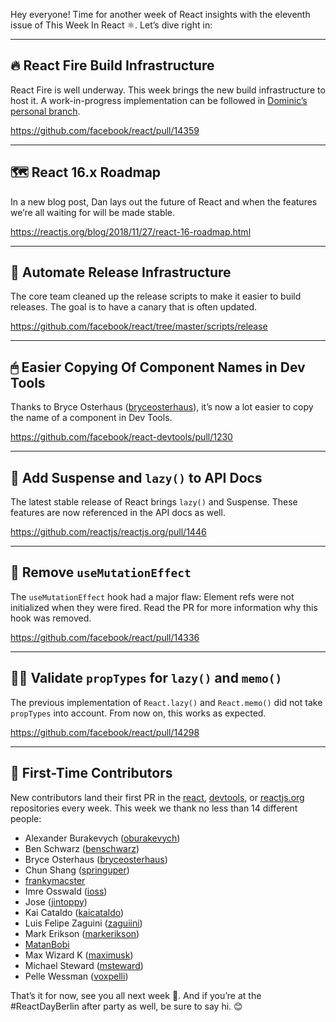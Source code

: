 Hey everyone! Time for another week of React insights with the eleventh issue of This Week In React ⚛️. Let’s dive right in:

---

## 🔥 React Fire Build Infrastructure

React Fire is well underway. This week brings the new build infrastructure to host it. A work-in-progress implementation can be followed in [Dominic’s personal branch](https://github.com/trueadm/react/tree/react-dom-fire).

https://github.com/facebook/react/pull/14359

---

## 🗺 React 16.x Roadmap

In a new blog post, Dan lays out the future of React and when the features we’re all waiting for will be made stable.

https://reactjs.org/blog/2018/11/27/react-16-roadmap.html

---

## 💺 Automate Release Infrastructure

The core team cleaned up the release scripts to make it easier to build releases. The goal is to have a canary that is often updated.

https://github.com/facebook/react/tree/master/scripts/release

---

## 🖱 Easier Copying Of Component Names in Dev Tools

Thanks to Bryce Osterhaus ([bryceosterhaus](https://github.com/bryceosterhaus)), it’s now a lot easier to copy the name of a component in Dev Tools.

https://github.com/facebook/react-devtools/pull/1230

---

## 📝 Add Suspense and `lazy()` to API Docs

The latest stable release of React brings `lazy()` and Suspense. These features are now referenced in the API docs as well.

https://github.com/reactjs/reactjs.org/pull/1446

---

## 👋 Remove `useMutationEffect`

The `useMutationEffect` hook had a major flaw: Element refs were not initialized when they were fired. Read the PR for more information why this hook was removed.

https://github.com/facebook/react/pull/14336

---

## 👩‍🏫 Validate `propTypes` for `lazy()` and `memo()`

The previous implementation of `React.lazy()` and `React.memo()` did not take `propTypes` into account. From now on, this works as expected.

https://github.com/facebook/react/pull/14298

---

## 👏 First-Time Contributors

New contributors land their first PR in the [react](https://github.com/facebook/react), [devtools](https://github.com/facebook/react-devtools), or [reactjs.org](https://github.com/reactjs/reactjs.org) repositories every week. This week we thank no less than 14 different people:

  - Alexander Burakevych ([oburakevych](https://github.com/oburakevych))
  - Ben Schwarz ([benschwarz](https://github.com/benschwarz))
  - Bryce Osterhaus ([bryceosterhaus](https://github.com/bryceosterhaus))
  - Chun Shang ([springuper](https://github.com/springuper))
  - [frankymacster](https://github.com/frankymacster)
  - Imre Osswald ([ioss](https://github.com/ioss))
  - Jose ([jintoppy](https://github.com/jintoppy))
  - Kai Cataldo ([kaicataldo](https://github.com/kaicataldo))
  - Luis Felipe Zaguini ([zaguiini](https://github.com/zaguiini))
  - Mark Erikson ([markerikson](https://github.com/markerikson))
  - [MatanBobi](https://github.com/MatanBobi)
  - Max Wizard K ([maximusk](https://github.com/maximusk))
  - Michael Steward ([msteward](https://github.com/msteward))
  - Pelle Wessman ([voxpelli](https://github.com/voxpelli))

That’s it for now, see you all next week 👋. And if you’re at the #ReactDayBerlin after party as well, be sure to say hi. 😊
